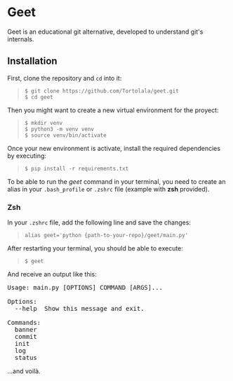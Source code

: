 # Geet

Geet is an educational git alternative, developed to understand git's internals.


## Installation

First, clone the repository and `cd` into it:
> `$ git clone https://github.com/Tortolala/geet.git`  
> `$ cd geet`

Then you might want to create a new virtual environment for the proyect:
> `$ mkdir venv`  
> `$ python3 -m venv venv`  
> `$ source venv/bin/activate`  

Once your new environment is activate, install the required dependencies by executing:
>`$ pip install -r requirements.txt`


To be able to run the *geet* command in your terminal, you need to create an alias in your `.bash_profile` or `.zshrc` file (example with **zsh** provided).


### Zsh

In your `.zshrc` file, add the following line and save the changes:  
> `alias geet='python {path-to-your-repo}/geet/main.py'`

After restarting your terminal, you should be able to execute:  

> `$ geet`  

And receive an output like this:   
<pre>
Usage: main.py [OPTIONS] COMMAND [ARGS]...

Options:
  --help  Show this message and exit.

Commands:
  banner
  commit
  init
  log
  status              
</pre>

...and voilà.
